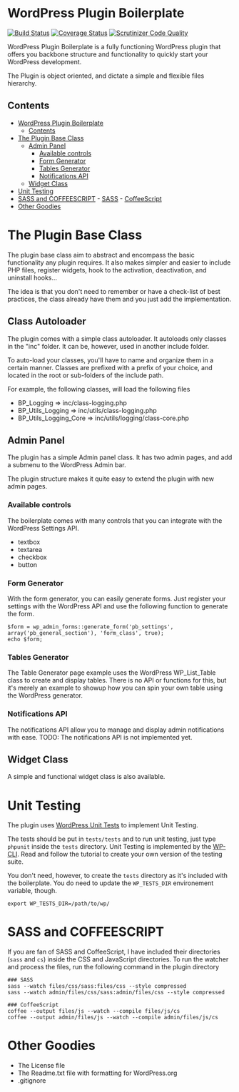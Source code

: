 # WordPress Plugin Boilerplate
[![Build Status](https://travis-ci.org/omarabid/WordPress-Plugin-Boilerplate.svg)](https://travis-ci.org/omarabid/WordPress-Plugin-Boilerplate) [![Coverage Status](https://coveralls.io/repos/omarabid/WordPress-Plugin-Boilerplate/badge.svg)](https://coveralls.io/r/omarabid/WordPress-Plugin-Boilerplate) [![Scrutinizer Code Quality](https://scrutinizer-ci.com/g/omarabid/WordPress-Plugin-Boilerplate/badges/quality-score.png?b=master)](https://scrutinizer-ci.com/g/omarabid/WordPress-Plugin-Boilerplate/?branch=master)

WordPress Plugin Boilerplate is a fully functioning WordPress plugin that offers you backbone structure and functionality to quickly start your WordPress development.

The Plugin is object oriented, and dictate a simple and flexible files hierarchy.

## Contents
- [WordPress Plugin Boilerplate](#wordpress-plugin-boilerplate)
    - [Contents](#contents)
- [The Plugin Base Class](#the-plugin-base-class)
    - [Admin Panel](#admin-panel)
        - [Available controls](#available-controls)
        - [Form Generator](#form-generator)
        - [Tables Generator](#tables-generator)
        - [Notifications API](#notifications-api)
    - [Widget Class](#widget-class)
- [Unit Testing](#unit-testing)
- [SASS and COFFEESCRIPT](#sass-and-coffeescript)
        - [SASS](#sass)
        - [CoffeeScript](#coffeescript)
- [Other Goodies](#other-goodies)

# The Plugin Base Class

The plugin base class aim to abstract and encompass the basic functionality any plugin requires. It also makes simpler and easier to include PHP files, register widgets, hook to the activation, deactivation, and uninstall hooks...

The idea is that you don't need to remember or have a check-list of best practices, the class already have them and you just add the implementation.

## Class Autoloader

The plugin comes with a simple class autoloader. It autoloads only classes in the "inc" folder. It can be, however, used in another include folder.

To auto-load your classes, you'll have to name and organize them in a certain manner. Classes are prefixed with a prefix of your choice, and located in the root or sub-folders of the include path.

For example, the following classes, will load the following files

- BP_Logging
=> inc/class-logging.php
- BP_Utils_Logging
=> inc/utils/class-logging.php
- BP_Utils_Logging_Core
=> inc/utils/logging/class-core.php

## Admin Panel

The plugin has a simple Admin panel class. It has two admin pages, and add a submenu to the WordPress Admin bar.

The plugin structure makes it quite easy to extend the plugin with new admin pages.

### Available controls

The boilerplate comes with many controls that you can integrate with the WordPress Settings API.

* textbox
* textarea
* checkbox
* button

### Form Generator

With the form generator, you can easily generate forms. Just register your settings with the WordPress API and use the following function to generate the form.

```
$form = wp_admin_forms::generate_form('pb_settings', array('pb_general_section'), 'form_class', true);
echo $form;
```

### Tables Generator

The Table Generator page example uses the WordPress WP_List_Table class to create and display tables. There is no API or functions for this, but it's merely an example to showup how you can spin your own table using the WordPress generator.

### Notifications API

The notifications API allow you to manage and display admin notifications with ease. 
TODO: The notifications API is not implemented yet.

## Widget Class

A simple and functional widget class is also available.

# Unit Testing

The plugin uses [WordPress Unit Tests](http://unit-tests.trac.wordpress.org/) to implement Unit Testing. 

The tests should be put in `tests/tests` and to run unit testing, just type `phpunit` inside the `tests` directory. Unit Testing is implemented by the [WP-CLI](http://wp-cli.org/blog/plugin-unit-tests.html). Read and follow the tutorial to create your own version of the testing suite.

You don't need, however, to create the `tests` directory as it's included with the boilerplate. You do need to update the `WP_TESTS_DIR` environement variable, though.

```
export WP_TESTS_DIR=/path/to/wp/
```

# SASS and COFFEESCRIPT

If you are fan of SASS and CoffeeScript, I have included their directories (`sass` and `cs`) inside the CSS and JavaScript directories. To run the watcher and process the files, run the following command in the plugin directory

```
### SASS
sass --watch files/css/sass:files/css --style compressed
sass --watch admin/files/css/sass:admin/files/css --style compressed

### CoffeeScript
coffee --output files/js --watch --compile files/js/cs
coffee --output admin/files/js --watch --compile admin/files/js/cs
```

# Other Goodies

* The License file
* The Readme.txt file with formatting for WordPress.org
* .gitignore
